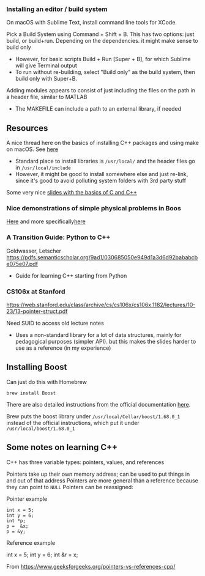 ### Installing an editor / build system

On macOS with Sublime Text, install command line tools for XCode.

Pick a Build System using Command + Shift + B. This has two options: just build, or build+run. Depending on the dependencies. it might make sense to build only
+ However, for basic scripts Build + Run [Super + B], for which Sublime will give Terminal output
+ To run without re-building, select "Build only" as the build system, then build only with Super+B. 

Adding modules appears to consist of just including the files on the path in a header file, similar to MATLAB
+ The MAKEFILE can include a path to an external library, if needed



## Resources

A nice thread here on the basics of installing C++ packages and using make on macOS. See [here](https://www.boost.org/doc/libs/1_69_0/more/getting_started/unix-variants.html)
+ Standard place to install libraries is `/usr/local/` and the header files go in `/usr/local/include`
+ However, it might be good to install somewhere else and just re-link, since it's good to avoid polluting system folders with 3rd party stuff

Some very nice [slides with the basics of C and C++](http://vergil.chemistry.gatech.edu/resources/programming/programming.pdf)


### Nice demonstrations of simple physical problems in Boos

[Here](https://github.com/headmyshoulder/odeint-v2/tree/master/examples) and more specifically[here](https://github.com/headmyshoulder/odeint-v2/blob/master/examples/phase_oscillator_ensemble.cpp)


### A Transition Guide: Python to C++
Goldwasser, Letscher
https://pdfs.semanticscholar.org/9ad1/030685050e949d1a3d6d92bababcbe075e07.pdf

+ Guide for learning C++ starting from Python


### CS106x at Stanford
https://web.stanford.edu/class/archive/cs/cs106x/cs106x.1182/lectures/10-23/13-pointer-struct.pdf

Need SUID to access old lecture notes
+ Uses a non-standard library for a lot of data structures, mainly for pedagogical purposes (simpler API). but this makes the slides harder to use as a reference (in my experience)

## Installing Boost

Can just do this with Homebrew

	brew install Boost

There are also detailed instructions from the official documentation [here](https://www.boost.org/doc/libs/1_69_0/more/getting_started/unix-variants.html).

Brew puts the boost library under `/usr/local/Cellar/boost/1.68.0_1` instead of the official instructions, which put it under `/usr/local/boost/1.68.0_1`



## Some notes on learning C++


C++ has three variable types: pointers, values, and references

Pointers take up their own memory address; can be used to put things in and out of that address
Pointers are more general than a reference because they can point to `NULL`
Pointers can be reassigned:

Pointer example

	int x = 5;
	int y = 6;
	int *p;
	p =  &x;
	p = &y;


Reference example

int x = 5;
int y = 6;
int &r = x;


From https://www.geeksforgeeks.org/pointers-vs-references-cpp/